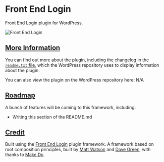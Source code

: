 # Front End Login

Front End Login plugin for WordPress.

![Front End Login](https://github.com/mkdo/front-end-login/blob/master/assets/wp-org/banner-1544x500.png?raw=true "Front End Login")

## [More Information](#more-information)
You can find out more about the plugin, including the changelog in the [`readme.txt` file](https://github.com/mwtsn/front-end-login/blob/master/readme.txt), which the
WordPress repository uses to display information about the plugin.

You can also view the plugin on the WordPress repository here: N/A

## [Roadmap](#roadmap)
A bunch of features will be coming to this framework, including:

- Writing this section of the README.md

## [Credit](#credit)

Built using the [Front End Login](https://github.com/mwtsn/front-end-login) plugin framework. A framework based on root composition principles, built by [Matt Watson](https://github.com/mwtsn/) and [Dave Green](https://github.com/davetgreen/), with thanks to [Make Do](https://www.makedo.net/).
